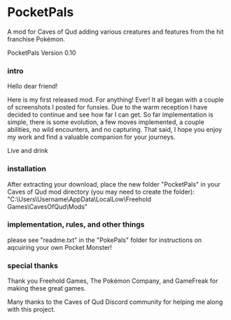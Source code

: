 # PocketPals
A mod for Caves of Qud adding various creatures and features from the hit franchise Pokémon.

PocketPals Version 0.10


### intro ###

Hello dear friend!

Here is my first released mod. For anything! Ever!
It all began with a couple of screenshots I posted for funsies. Due to the warm reception I have decided to continue and see how far I can get.
So far implementation is simple, there is some evolution, a few moves implemented, a couple abilities, no wild encounters, and no capturing.
That said, I hope you enjoy my work and find a valuable companion for your journeys.

Live and drink


### installation ###

After extracting your download, place the new folder "PocketPals" in your Caves of Qud mod directory (you may need to create the folder):
"C:\Users\Username\AppData\LocalLow\Freehold Games\CavesOfQud\Mods\"

### implementation, rules, and other things ###

please see "readme.txt" in the "PokePals" folder for instructions on aqcuiring your own Pocket Monster!



### special thanks ###

Thank you Freehold Games, The Pokémon Company, and GameFreak for making these great games.

Many thanks to the Caves of Qud Discord community for helping me along with this project.
